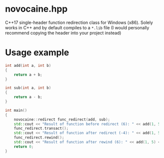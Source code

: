 # novocaine.hpp
C++17 single-header function redirection class for Windows (x86). Solely works in C++ and by default compiles to a `*.lib` file (I would personally recommend copying the header into your project instead)
# Usage example
```cpp
int add(int a, int b)
{
    return a + b;
}

int sub(int a, int b)
{
    return a - b;
}

int main()
{
    novocaine::redirect func_redirect(add, sub);
    std::cout << "Result of function before redirect (6): " << add(1, 5) << std::endl;
    func_redirect.transact();
    std::cout << "Result of function after redirect (-4): " << add(1, 5) << std::endl;
    func_redirect.rewind();
    std::cout << "Result of function after rewind (6): " << add(1, 5) << std::endl;
    return 0;
}
```
